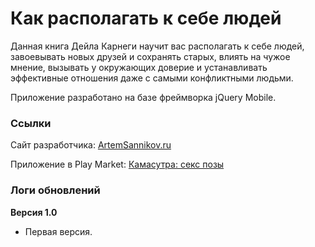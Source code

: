 # Как располагать к себе людей

Данная книга Дейла Карнеги научит вас располагать к себе людей, завоевывать новых друзей и сохранять старых, влиять на чужое мнение, вызывать у окружающих доверие и устанавливать эффективные отношения даже с самыми конфликтными людьми.

Приложение разработано на базе фреймворка jQuery Mobile.

### Ссылки

Сайт разработчика: [ArtemSannikov.ru](http://artemsannikov.ru)

Приложение в Play Market: [Камасутра: секс позы](https://play.google.com/store/apps/details?id=ru.book1)

### Логи обновлений

**Версия 1.0**

* Первая версия.